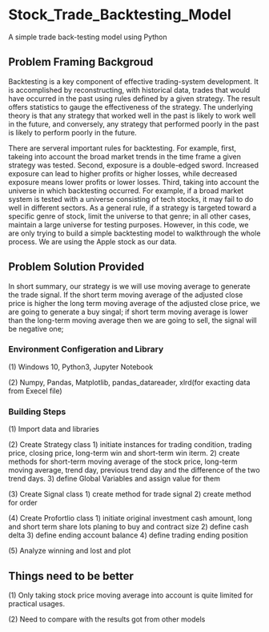 # Stock_Trade_Backtesting_Model
A simple trade back-testing model using Python

## Problem Framing Backgroud

Backtesting is a key component of effective trading-system development. It is accomplished by reconstructing, with historical data, trades that would have occurred in the past using rules defined by a given strategy. The result offers statistics to gauge the effectiveness of the strategy. The underlying theory is that any strategy that worked well in the past is likely to work well in the future, and conversely, any strategy that performed poorly in the past is likely to perform poorly in the future. 

There are serveral important rules for backtesting. For example, first, takeing into account the broad market trends in the time frame a given strategy was tested. Second, exposure is a double-edged sword. Increased exposure can lead to higher profits or higher losses, while decreased exposure means lower profits or lower losses. Third, taking into account the universe in which backtesting occurred. For example, if a broad market system is tested with a universe consisting of tech stocks, it may fail to do well in different sectors. As a general rule, if a strategy is targeted toward a specific genre of stock, limit the universe to that genre; in all other cases, maintain a large universe for testing purposes. However, in this code, we are only trying to build a simple backtesting model to walkthrough the whole process. We are using the Apple stock as our data. 

## Problem Solution Provided
In short summary, our strategy is we will use moving average to generate the trade signal. If the short term moving average of the adjusted close price is higher the long term moving average of the adjusted close price, we are going to generate a buy singal; if short term moving average is lower than the long-term moving average then we are going to sell, the signal will be negative one;

### Environment Configeration and Library

(1) Windows 10, Python3, Jupyter Notebook

(2) Numpy, Pandas, Matplotlib, pandas_datareader, xlrd(for exacting data from Execel file)

### Building Steps

(1) Import data and libraries

(2) Create Strategy class
    1) initiate instances for trading condition, trading price, closing price, long-term win and short-term win iterm.
    2) create methods for short-term moving average of the stock price, long-term moving average, trend day, previous trend day and the            difference of the two trend days.
    3) define Global Variables and assign value for them 

(3) Create Signal class
    1) create method for trade signal
    2) create method for order

(4) Create Profortlio class
    1) initiate original investment cash amount, long and short term share lots planing to buy and contract size
    2) define cash delta
    3) define ending account balance
    4) define trading ending position

(5) Analyze winning and lost and plot
    
## Things need to be better

(1) Only taking stock price moving average into account is quite limited for practical usages.

(2) Need to compare with the results got from other models
